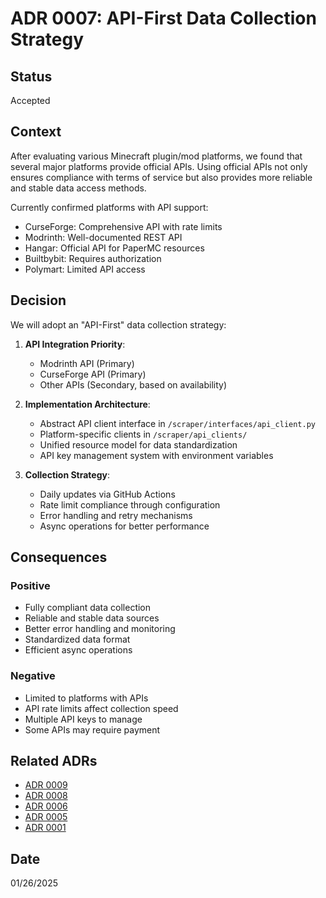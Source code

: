 # ADR 0007: API-First Data Collection Strategy

## Status
Accepted

## Context
After evaluating various Minecraft plugin/mod platforms, we found that several major platforms provide official APIs. Using official APIs not only ensures compliance with terms of service but also provides more reliable and stable data access methods.

Currently confirmed platforms with API support:
- CurseForge: Comprehensive API with rate limits
- Modrinth: Well-documented REST API
- Hangar: Official API for PaperMC resources
- Builtbybit: Requires authorization
- Polymart: Limited API access

## Decision
We will adopt an "API-First" data collection strategy:

1. **API Integration Priority**:
   - Modrinth API (Primary)
   - CurseForge API (Primary)
   - Other APIs (Secondary, based on availability)

2. **Implementation Architecture**:
   - Abstract API client interface in `/scraper/interfaces/api_client.py`
   - Platform-specific clients in `/scraper/api_clients/`
   - Unified resource model for data standardization
   - API key management system with environment variables

3. **Collection Strategy**:
   - Daily updates via GitHub Actions
   - Rate limit compliance through configuration
   - Error handling and retry mechanisms
   - Async operations for better performance

## Consequences
### Positive
- Fully compliant data collection
- Reliable and stable data sources
- Better error handling and monitoring
- Standardized data format
- Efficient async operations

### Negative
- Limited to platforms with APIs
- API rate limits affect collection speed
- Multiple API keys to manage
- Some APIs may require payment

## Related ADRs
- [ADR 0009](./0009-simplified-resource-model.md)
- [ADR 0008](./0008-async-logging-implementation.md)
- [ADR 0006](./0006-data-scraping-policy.md)
- [ADR 0005](./0005-github-actions-for-ci-cd.md)
- [ADR 0001](./0001-use-python-for-scraper.md)

## Date
01/26/2025
